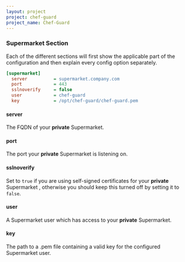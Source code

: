 ```yaml
---
layout: project
project: chef-guard
project_name: Chef-Guard
---
```


### Supermarket Section
Each of the different sections will first show the applicable part of the configuration and then explain every config option separately.

~~~ ini
[supermarket]
  server          = supermarket.company.com
  port            = 443
  sslnoverify     = false
  user            = chef-guard
  key             = /opt/chef-guard/chef-guard.pem
~~~

#### server
The FQDN of your **private** Supermarket.

#### port
The port your **private** Supermarket is listening on.

#### sslnoverify
Set to `true` if you are using self-signed certificates for your **private** Supermarket , otherwise you should keep this turned off by setting it to `false`.

#### user
A Supermarket user which has access to your **private** Supermarket.

#### key
The path to a .pem file containing a valid key for the configured Supermarket user.
